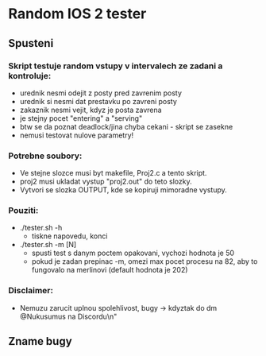 # Random IOS 2 tester
## Spusteni
### Skript testuje random vstupy v intervalech ze zadani a kontroluje:
- urednik nesmi odejit z posty pred zavrenim posty
- urednik si nesmi dat prestavku po zavreni posty
- zakaznik nesmi vejit, kdyz je posta zavrena
- je stejny pocet "entering" a "serving"
- btw se da poznat deadlock/jina chyba cekani - skript se zasekne
- nemusi testovat nulove parametry!
            
### Potrebne soubory:
- Ve stejne slozce musi byt makefile, Proj2.c a tento skript.
- proj2 musi ukladat vystup "proj2.out" do teto slozky.
- Vytvori se slozka OUTPUT, kde se kopiruji mimoradne vystupy.

### Pouziti:
- ./tester.sh -h
    - tiskne napovedu, konci
- ./tester.sh -m [N]
    - spusti test s danym poctem opakovani, vychozi hodnota je 50
    - pokud je zadan prepinac -m, omezi max pocet procesu na 82, aby to fungovalo na merlinovi (default hodnota je 202)

### Disclaimer:
- Nemuzu zarucit uplnou spolehlivost, bugy -> kdyztak do dm @Nukusumus na Discordu\n"

## Zname bugy